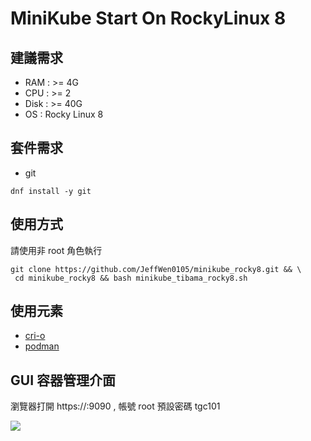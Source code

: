 #  MiniKube Start On RockyLinux 8

## 建議需求

- RAM : >= 4G
- CPU : >= 2
- Disk : >= 40G
- OS : Rocky Linux 8

## 套件需求

- git

`dnf install -y git`


## 使用方式

請使用非 root 角色執行

```
git clone https://github.com/JeffWen0105/minikube_rocky8.git && \
 cd minikube_rocky8 && bash minikube_tibama_rocky8.sh
```

## 使用元素

- [cri-o](https://cri-o.io/)
- [podman](https://podman.io/)

## GUI 容器管理介面

瀏覽器打開 https://<IP>:9090 , 帳號 root 預設密碼 tgc101 

![](https://i.imgur.com/4YlS58v.png)
